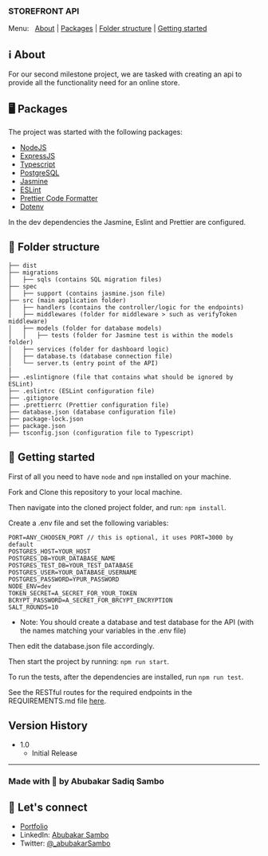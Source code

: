 <h3>
    STOREFRONT API
</h3>

Menu:&nbsp;&nbsp;
[About](#ℹ%EF%B8%8F-about) |
[Packages](#-packages) |
[Folder structure](#-folder-structure) |
[Getting started](#-getting-started)  

## ℹ️ About

<p>
    For our second milestone project, we are tasked with creating an api to provide all the functionality need for an online store.
</p>

## 🖥 Packages

The project was started with the following packages:

- [NodeJS](https://nodejs.org/)
- [ExpressJS](https://expressjs.com/)
- [Typescript](https://www.typescriptlang.org/)
- [PostgreSQL](https://www.postgresql.org/)
- [Jasmine](https://jasmine.github.io/index.html)
- [ESLint](https://eslint.org/)
- [Prettier Code Formatter](https://prettier.io/)
- [Dotenv](http://npmjs.com/package/dotenv)

In the dev dependencies the Jasmine, Eslint and Prettier are configured.

## 📁 Folder structure
```
├── dist
├── migrations
│   ├── sqls (contains SQL migration files)
├── spec
│   ├── support (contains jasmine.json file)
├── src (main application folder)
│   ├── handlers (contains the controller/logic for the endpoints)
│   ├── middlewares (folder for middleware > such as verifyToken middleware)
│   ├── models (folder for database models)
│   │   ├── tests (folder for Jasmine test is within the models folder)
│   ├── services (folder for dashboard logic)
│   ├── database.ts (database connection file)
│   └── server.ts (entry point of the API)
|  
├── .eslintignore (file that contains what should be ignored by ESLint)
├── .eslintrc (ESLint configuration file)
├── .gitignore
├── .prettierrc (Prettier configuration file)
├── database.json (database configuration file)
├── package-lock.json
├── package.json
├── tsconfig.json (configuration file to Typescript)
```

## 🚀 Getting started

First of all you need to have `node` and `npm` installed on your machine.

Fork and Clone this repository to your local machine.

Then navigate into the cloned project folder, and run: `npm install`.

Create a .env file and set the following variables:

```
PORT=ANY_CHOOSEN_PORT // this is optional, it uses PORT=3000 by default
POSTGRES_HOST=YOUR_HOST
POSTGRES_DB=YOUR_DATABASE_NAME
POSTGRES_TEST_DB=YOUR_TEST_DATABASE
POSTGRES_USER=YOUR_DATABASE_USERNAME
POSTGRES_PASSWORD=YPUR_PASSWORD
NODE_ENV=dev
TOKEN_SECRET=A_SECRET_FOR_YOUR_TOKEN
BCRYPT_PASSWORD=A_SECRET_FOR_BRCYPT_ENCRYPTION
SALT_ROUNDS=10

```
* Note: You should create a database and test database for the API (with the names matching your variables in the .env file)

Then edit the database.json file accordingly.

Then start the project by running: `npm run start`.

To run the tests, after the dependencies are installed, run `npm run test`.

See the RESTful routes for the required endpoints in the REQUIREMENTS.md file [here](REQUIREMENTS.md).

## Version History

* 1.0
    * Initial Release

---

### Made with 💟 by Abubakar Sadiq Sambo
## 👋 Let's connect
* [Portfolio](https://sadiqsambo.netlify.app)
* LinkedIn: [Abubakar Sambo](https://www.linkedin.com/in/sadiqsambo/)
* Twitter: [@_abubakarSambo](https://twitter.com/_abubakarSambo/)


